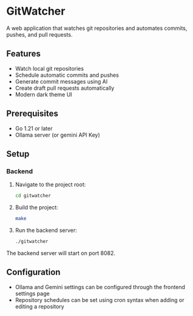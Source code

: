 # GitWatcher

A web application that watches git repositories and automates commits, pushes, and pull requests.

## Features

- Watch local git repositories
- Schedule automatic commits and pushes
- Generate commit messages using AI
- Create draft pull requests automatically
- Modern dark theme UI

## Prerequisites

- Go 1.21 or later
- Ollama server (or gemini API Key)

## Setup

### Backend

1. Navigate to the project root:
   ```bash
   cd gitwatcher
   ```

2. Build the project:
   ```bash
   make
   ```

3. Run the backend server:
   ```bash
   ./gitwatcher
   ```

The backend server will start on port 8082.

## Configuration

- Ollama and Gemini settings can be configured through the frontend settings page
- Repository schedules can be set using cron syntax when adding or editing a repository
